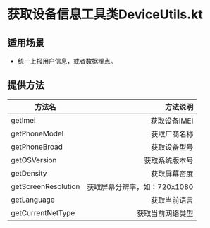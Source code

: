 # 获取设备信息工具类DeviceUtils.kt

## 适用场景
- 统一上报用户信息，或者数据埋点。

## 提供方法

|方法名|方法说明|
|---|---:|
|getImei|获取设备IMEI|
|getPhoneModel|获取厂商名称|
|getPhoneBroad|获取设备型号|
|getOSVersion|获取系统版本号|
|getDensity|获取屏幕密度|
|getScreenResolution|获取屏幕分辨率，如：720x1080|
|getLanguage|获取当前语言|
|getCurrentNetType|获取当前网络类型|
